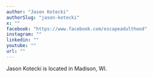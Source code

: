 ```yaml
---
author: "Jason Kotecki"
authorSlug: "jason-kotecki"
x: ""
facebook: "https://www.facebook.com/escapeadulthood"
instagram: ""
linkedin: ""
youtube: ""
url: ""
---
```


Jason Kotecki is located in Madison, WI.
